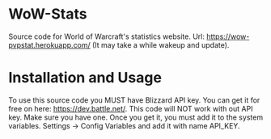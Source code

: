 # WoW-Stats
Source code for World of Warcraft's statistics website. Url: https://wow-pvpstat.herokuapp.com/ (It may take a while wakeup and update).

# Installation and Usage
To use this source code you MUST have Blizzard API key. You can get it for free on here: https://dev.battle.net/.
This code will NOT work with out API key. Make sure you have one.
Once you get it, you must add it to the system variables.
Settings -> Config Variables and add it with name API_KEY.

